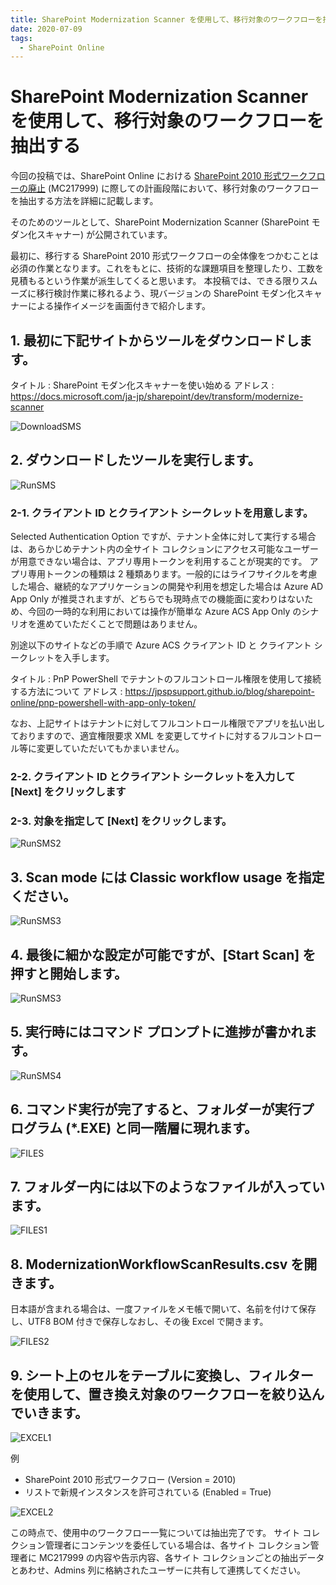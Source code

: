```yaml
---
title: SharePoint Modernization Scanner を使用して、移行対象のワークフローを抽出する
date: 2020-07-09
tags:
  - SharePoint Online
---
```


# SharePoint Modernization Scanner を使用して、移行対象のワークフローを抽出する

今回の投稿では、SharePoint Online における [SharePoint 2010 形式ワークフローの廃止](https://support.microsoft.com/ja-jp/office/1ca3fff8-9985-410a-85aa-8120f626965f?ui=ja-jp&rs=ja-jp&ad=jp) (MC217999) に際しての計画段階において、移行対象のワークフローを抽出する方法を詳細に記載します。

そのためのツールとして、SharePoint Modernization Scanner (SharePoint モダン化スキャナー) が公開されています。

最初に、移行する SharePoint 2010 形式ワークフローの全体像をつかむことは必須の作業となります。これをもとに、技術的な課題項目を整理したり、工数を見積もるという作業が派生してくると思います。
本投稿では、できる限りスムーズに移行検討作業に移れるよう、現バージョンの SharePoint モダン化スキャナーによる操作イメージを画面付きで紹介します。

## 1. 最初に下記サイトからツールをダウンロードします。

タイトル : SharePoint モダン化スキャナーを使い始める
アドレス : https://docs.microsoft.com/ja-jp/sharepoint/dev/transform/modernize-scanner

![DownloadSMS](use-sp-modernizationscanner/SMS01.png)

## 2. ダウンロードしたツールを実行します。

![RunSMS](use-sp-modernizationscanner/SMS02.png)

### 2-1. クライアント ID とクライアント シークレットを用意します。
Selected Authentication Option ですが、テナント全体に対して実行する場合は、あらかじめテナント内の全サイト コレクションにアクセス可能なユーザーが用意できない場合は、アプリ専用トークンを利用することが現実的です。
アプリ専用トークンの種類は 2 種類あります。一般的にはライフサイクルを考慮した場合、継続的なアプリケーションの開発や利用を想定した場合は Azure AD App Only が推奨されますが、どちらでも現時点での機能面に変わりはないため、今回の一時的な利用においては操作が簡単な Azure ACS App Only のシナリオを進めていただくことで問題はありません。

別途以下のサイトなどの手順で Azure ACS クライアント ID と クライアント シークレットを入手します。

タイトル : PnP PowerShell でテナントのフルコントロール権限を使用して接続する方法について
アドレス : https://jpspsupport.github.io/blog/sharepoint-online/pnp-powershell-with-app-only-token/

なお、上記サイトはテナントに対してフルコントロール権限でアプリを払い出しておりますので、適宜権限要求 XML を変更してサイトに対するフルコントロール等に変更していただいてもかまいません。

### 2-2. クライアント ID とクライアント シークレットを入力して [Next] をクリックします
### 2-3. 対象を指定して [Next] をクリックします。

![RunSMS2](use-sp-modernizationscanner/SMS03.png)

## 3. Scan mode には Classic workflow usage を指定ください。

![RunSMS3](use-sp-modernizationscanner/SMS04.png)

## 4.	最後に細かな設定が可能ですが、[Start Scan] を押すと開始します。

![RunSMS3](use-sp-modernizationscanner/SMS04-2.png)

## 5. 実行時にはコマンド プロンプトに進捗が書かれます。

![RunSMS4](use-sp-modernizationscanner/SMS05.png)

## 6. コマンド実行が完了すると、フォルダーが実行プログラム (*.EXE) と同一階層に現れます。

![FILES](use-sp-modernizationscanner/SMS06.png)

## 7. フォルダー内には以下のようなファイルが入っています。

![FILES1](use-sp-modernizationscanner/SMS07.png)

## 8. ModernizationWorkflowScanResults.csv を開きます。

日本語が含まれる場合は、一度ファイルをメモ帳で開いて、名前を付けて保存し、UTF8 BOM 付きで保存しなおし、その後 Excel で開きます。

![FILES2](use-sp-modernizationscanner/SMS08.png)

## 9. シート上のセルをテーブルに変換し、フィルターを使用して、置き換え対象のワークフローを絞り込んでいきます。

![EXCEL1](use-sp-modernizationscanner/SMS09.png)

例
* SharePoint 2010 形式ワークフロー (Version = 2010)
* リストで新規インスタンスを許可されている (Enabled = True) 

![EXCEL2](use-sp-modernizationscanner/SMS10.png)

この時点で、使用中のワークフロー一覧については抽出完了です。
サイト コレクション管理者にコンテンツを委任している場合は、各サイト コレクション管理者に MC217999 の内容や告示内容、各サイト コレクションごとの抽出データとあわせ、Admins 列に格納されたユーザーに共有して連携してください。


